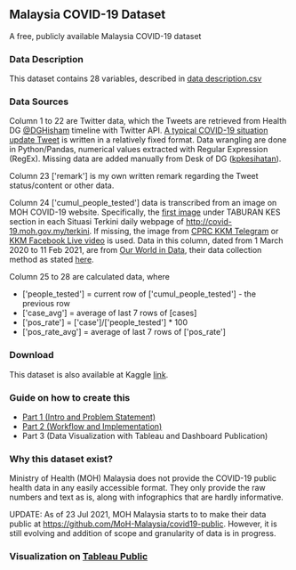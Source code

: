 ## Malaysia COVID-19 Dataset
A free, publicly available Malaysia COVID-19 dataset

### Data Description
This dataset contains 28 variables, described in [data description.csv](https://github.com/kyt4n/Malaysia-COVID-19-Dataset/blob/main/data%20description.csv)

### Data Sources
Column 1 to 22 are Twitter data, which the Tweets are retrieved from Health DG [@DGHisham](https://twitter.com/DGHisham) timeline with Twitter API. [A typical COVID-19 situation update Tweet](https://twitter.com/DGHisham/status/1379730335328444416) is written in a relatively fixed format. Data wrangling are done in Python/Pandas, numerical values extracted with Regular Expression (RegEx). Missing data are added manually from Desk of DG ([kpkesihatan](https://kpkesihatan.com/)).

Column 23 ['remark'] is my own written remark regarding the Tweet status/content or other data.

Column 24 ['cumul_people_tested'] data is transcribed from an image on MOH COVID-19 website. Specifically, the [first image](http://covid-19.moh.gov.my/user/pages/02.terkini/01.2021/06.06/situasi-terkini-covid-19-di-malaysia-27062021/taburankes-all.jpg) under TABURAN KES section in each Situasi Terkini daily webpage of http://covid-19.moh.gov.my/terkini. If missing, the image from [CPRC KKM Telegram](https://t.me/s/cprckkm) or [KKM Facebook Live video](https://www.facebook.com/pg/kementeriankesihatanmalaysia/videos/) is used. Data in this column, dated from 1 March 2020 to 11 Feb 2021, are from [Our World in Data](https://github.com/owid/covid-19-data/tree/master/public/data), their data collection method as stated [here](https://ourworldindata.org/coronavirus-testing#malaysia). 

Column 25 to 28 are calculated data, where 
* ['people_tested'] = current row of ['cumul_people_tested'] - the previous row
* ['case_avg'] = average of last 7 rows of [cases]
* ['pos_rate'] = ['case']/['people_tested'] * 100
* ['pos_rate_avg'] = average of last 7 rows of ['pos_rate']

### Download
This dataset is also available at Kaggle [link](https://www.kaggle.com/yeanzc/malaysia-covid19-dataset).

### Guide on how to create this
* [Part 1 (Intro and Problem Statement)](https://kyle-tan.medium.com/malaysia-covid-19-dataset-creation-and-visualization-part-1-d2ca8b1f4c60?sk=56407b7afb3d41a35d7fbe287a73415a)
* [Part 2 (Workflow and Implementation)](https://kyle-tan.medium.com/malaysia-covid-19-dataset-creation-and-visualization-part-2-e65dbd9d856a?sk=150fdc9bc7338e78b7cbe13e50cc3630)
* Part 3 (Data Visualization with Tableau and Dashboard Publication)

### Why this dataset exist?
Ministry of Health (MOH) Malaysia does not provide the COVID-19 public health data in any easily accessible format. They only provide the raw numbers and text as is, along with infographics that are hardly informative. 

UPDATE:
As of 23 Jul 2021, MOH Malaysia starts to to make their data public at https://github.com/MoH-Malaysia/covid19-public. However, it is still evolving and addition of scope and granularity of data is in progress.

### Visualization on [Tableau Public](https://public.tableau.com/app/profile/tanky/viz/MalaysiaCovid-19Visualization/Overview)


